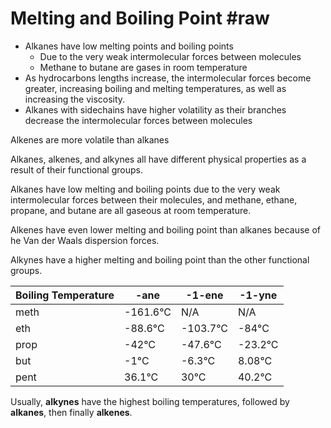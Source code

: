 # Melting and Boiling Point #raw
- Alkanes have low melting points and boiling points
	- Due to the very weak intermolecular forces between molecules
	- Methane to butane are gases in room temperature
- As hydrocarbons lengths increase, the intermolecular forces become greater, increasing boiling and melting temperatures, as well as increasing the viscosity.
- Alkanes with sidechains have higher volatility as their branches decrease the intermolecular forces between molecules

Alkenes are more volatile than alkanes

Alkanes, alkenes, and alkynes all have different physical properties as a result of their functional groups.

Alkanes have low melting and boiling points due to the very weak intermolecular forces between their molecules, and methane, ethane, propane, and butane are all gaseous at room temperature.

Alkenes have even lower melting and boiling point than alkanes because of he Van der Waals dispersion forces.

Alkynes have a higher melting and boiling point than the other functional groups.

Boiling Temperature | -ane | -1-ene | -1-yne
--- | --- | --- | ---
meth | -161.6°C | N/A | N/A
eth | -88.6°C | -103.7°C | -84°C
prop | -42°C | -47.6°C | -23.2°C
but | -1°C | -6.3°C | 8.08°C
pent | 36.1°C | 30°C | 40.2°C

Usually, **alkynes** have the highest boiling temperatures, followed by **alkanes**, then finally **alkenes**.
